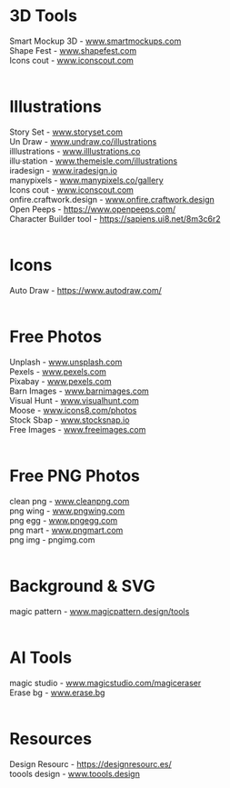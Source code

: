# 3D Tools
Smart Mockup 3D - www.smartmockups.com
<br>
Shape Fest - www.shapefest.com
<br>
Icons cout - www.iconscout.com
<br>
<br>


# Illustrations
Story Set - www.storyset.com
<br>
Un Draw - www.undraw.co/illustrations
<br>
illlustrations - www.illlustrations.co
<br>
illu·station - www.themeisle.com/illustrations
<br>
iradesign - www.iradesign.io
<br>
manypixels - www.manypixels.co/gallery
<br>
Icons cout - www.iconscout.com
<br>
onfire.craftwork.design - www.onfire.craftwork.design
<br>
Open Peeps - https://www.openpeeps.com/
<br>
Character Builder tool - https://sapiens.ui8.net/8m3c6r2
<br>
<br>


# Icons
Auto Draw - https://www.autodraw.com/
<br>
<br>


# Free Photos
Unplash - www.unsplash.com
<br>
Pexels - www.pexels.com
<br>
Pixabay - www.pexels.com
<br>
Barn Images - www.barnimages.com
<br>
Visual Hunt - www.visualhunt.com
<br>
Moose - www.icons8.com/photos
<br>
Stock Sbap - www.stocksnap.io
<br>
Free Images - www.freeimages.com
<br>
<br>


# Free PNG Photos
clean png - www.cleanpng.com
<br>
png wing - www.pngwing.com
<br>
png egg - www.pngegg.com
<br>
png mart - www.pngmart.com
<br>
png img - pngimg.com
<br>
<br>


# Background & SVG
magic pattern - www.magicpattern.design/tools
<br>
<br>

# AI Tools
magic studio - www.magicstudio.com/magiceraser
<br>
Erase bg - www.erase.bg
<br>
<br>


# Resources
Design Resourc - https://designresourc.es/
<br>
toools design - www.toools.design
